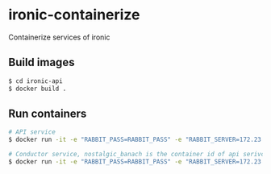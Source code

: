 # ironic-containerize
Containerize services of ironic

## Build images
``` bash
$ cd ironic-api
$ docker build .
```

## Run containers
``` bash
# API service
$ docker run -it -e "RABBIT_PASS=RABBIT_PASS" -e "RABBIT_SERVER=172.23.59.133" -e "IRONICDB_PASS=IRONIC_DBPASSWORD" -e "MARIADB_SERVER=172.23.59.133" -p 6385:6385 016d31205dd4

# Conductor service, nostalgic_banach is the container id of api serivce container.
$ docker run -it -e "RABBIT_PASS=RABBIT_PASS" -e "RABBIT_SERVER=172.23.59.133" -e "IRONICDB_PASS=IRONIC_DBPASSWORD" -e "MARIADB_SERVER=172.23.59.133" --link nostalgic_banach:ironic-api 72b110017163
```

